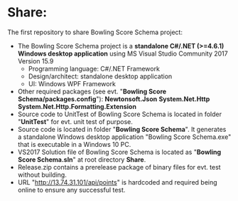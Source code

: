 # Share:
The first repository to share Bowling Score Schema project:
* The Bowling Score Schema project is a <b>standalone C#/.NET (>=4.6.1) Windows desktop application</b> using MS Visual Studio Community 2017 Version 15.9
    - Programming language: C#/.NET Framework
	- Design/architect: standalone desktop application
	- UI: Windows WPF Framework
* Other required packages (see evt. "<b>Bowling Score Schema/packages.config</b>"): 
    <b>Newtonsoft.Json</b>
	<b>System.Net.Http</b>
	<b>System.Net.Http.Formatting.Extension</b>
* Source code to UnitTest of Bowling Score Schema is located in folder "<b>UnitTest</b>" for evt. unit test of purpose.
* Source code is located in folder "<b>Bowling Score Schema</b>". It generates a standalone Windows desktop application "Bowling Score Schema.exe" that is executable in a Windows 10 PC.
* VS2017 Solution file of Bowling Score Schema is located as "<b>Bowling Score Schema.sln</b>" at root directory <b>Share</b>.
* Release.zip contains a prerelease package of binary files for evt. test without building.
* URL "http://13.74.31.101/api/points" is hardcoded and required being online to ensure any successful test.

